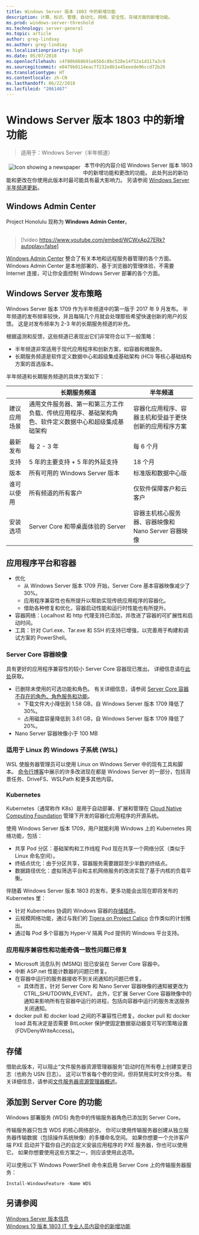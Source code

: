 ```yaml
---
title: Windows Server 版本 1803 中的新增功能
description: 计算、标识、管理、自动化、网络、安全性、存储方面的新增功能。
ms.prod: windows-server-threshold
ms.technology: server-general
ms.topic: article
author: greg-lindsay
ms.author: greg-lindsay
ms.localizationpriority: high
ms.date: 05/07/2018
ms.openlocfilehash: c4f80b668b91e65b6c8bc528e14f52a1d117a3c9
ms.sourcegitcommit: e0479b0114eac7f232e8b1e45eeede96ccd72b26
ms.translationtype: HT
ms.contentlocale: zh-CN
ms.lasthandoff: 06/22/2018
ms.locfileid: "2061467"
---
```

# <a name="whats-new-in-windows-server-version-1803"></a>Windows Server 版本 1803 中的新增功能

>适用于：Windows Server（半年频道）

<img src="../media/landing-icons/new.png" style='float:left; padding:.5em;' alt="Icon showing a newspaper">&nbsp;本节中的内容介绍 Windows Server 版本 1803 中的新增功能和更改的功能。 此处列出的新功能和更改在你使用此版本时最可能具有最大影响力。 另请参阅 [Windows Server 半年频道更新](https://cloudblogs.microsoft.com/windowsserver/2018/03/29/windows-server-semi-annual-channel-update/)。

## <a name="windows-admin-center"></a>Windows Admin Center

Project Honolulu 现称为 **Windows Admin Center**。
<br>&nbsp;
> [!video https://www.youtube.com/embed/WCWxAp27ERk?autoplay=false]

[Windows Admin Center](https://docs.microsoft.com/windows-server/manage/windows-admin-center/overview) 整合了有关本地和远程服务器管理的各个方面。 Windows Admin Center 是本地部署的、基于浏览器的管理体验，不需要 Internet 连接，可让你全面控制 Windows Server 部署的各个方面。

## <a name="windows-server-release-strategy"></a>Windows Server 发布策略

Windows Server 版本 1709 作为半年频道中的第一版于 2017 年 9 月发布。 半年频道的发布频率较快，并且每隔几个月就会处理那些希望快速创新的用户的反馈。 这是对发布频率为 2-3 年的长期服务频道的补充。

根据遥测和反馈，这些频道已表现出它们非常符合以下一般策略：
- 半年频道非常适用于现代应用程序和创新方案，如容器和微服务。
- 长期服务频道是软件定义数据中心和超级集成基础架构 (HCI) 等核心基础结构方案的首选版本。 

半年频道和长期服务频道的具体方案如下：

|   | 长期服务频道 |  半年频道 |
| ------------- | ------------- | ------------ |
| 建议应用场景     | 通用文件服务器、第一和第三方工作负载、传统应用程序、基础架构角色、软件定义数据中心和超级集成基础架构  | 容器化应用程序、容器主机和受益于更快创新的应用程序方案 |
| 最新发布  | 每 2 - 3 年  | 每 6 个月 |
| 支持  | 5 年的主要支持 + 5 年的外延支持  | 18 个月 |
| 版本  | 所有可用的 Windows Server 版本  | 标准版和数据中心版 |
| 谁可以使用  | 所有频道的所有客户 | 仅软件保障客户和云客户 |
| 安装选项  | Server Core 和带桌面体验的 Server  | 容器主机核心服务器、容器映像和 Nano Server 容器映像 |

## <a name="application-platform-and-containers"></a>应用程序平台和容器

- 优化
    - 从 Windows Server 版本 1709 开始，Server Core 基本容器映像减少了 30%。 
    - 应用程序兼容性也有所提升以帮助实现传统应用程序的容器化。
    - 借助各种修复和优化，容器启动性能和运行时性能也有所提升。
- 容器网络：Localhost 和 http 代理支持已添加，并改进了容器的可扩展性和启动时间。
- 工具：针对 Curl.exe、Tar.exe 和 SSH 的支持已增强，以完善用于构建和调试方案的 PowerShell。

### <a name="server-core-container-image"></a>Server Core 容器映像

具有更好的应用程序兼容性的较小 Server Core 容器现已推出。 详细信息请在[此处](https://blogs.technet.microsoft.com/virtualization/2018/01/22/a-smaller-windows-server-core-container-with-better-application-compatibility/)获取。

- 已删除未使用的可选功能和角色。 有关详细信息，请参阅 [Server Core 容器不存在的角色、角色服务和功能](../administration/server-core/server-core-container-removed-roles.md)。
    - 下载文件大小降低到 1.58 GB，自 Windows Server 版本 1709 降低了 30%。
    - 占用磁盘容量降低到 3.61 GB，自 Windows Server 版本 1709 降低了 20%。
- Nano Server 容器映像小于 100 MB

### <a name="windows-subsystem-for-linux-wsl"></a>适用于 Linux 的 Windows 子系统 (WSL)

WSL 使服务器管理员可以使用 Linux on Windows Server 中的现有工具和脚本。 [命令行博客](https://blogs.msdn.microsoft.com/commandline/tag/wsl/)中展示的许多改进现在都是 Windows Server 的一部分，包括背景任务、DriveFS、WSLPath 和更多其他内容。

### <a name="kubernetes"></a>Kubernetes 

Kubernetes（通常称作 K8s）是用于自动部署、扩展和管理在 [Cloud Native Computing Foundation](https://www.cncf.io) 管理下开发的容器化应用程序的开源系统。 

使用 Windows Server 版本 1709，用户就能利用 Windows 上的 Kubernetes 网络功能，包括：
- 共享 Pod 分区：基础架构和工作线程 Pod 现在共享一个网络分区（类似于 Linux 命名空间）。
- 终结点优化：由于分区共享，容器服务需要跟踪至少半数的终结点。
- 数据路径优化：虚拟筛选平台和主机网络服务的改进实现了基于内核的负载平衡。

伴随着 Windows Server 版本 1803 的发布，更多功能会出现在即将发布的 Kubernetes 里： 
- 针对 Kubernetes 协调的 Windows 容器的[存储插件](https://github.com/Microsoft/K8s-Storage-Plugins)。
- 云规模网络功能，通过与我们的 [Tigera on Project Calico](https://cloudblogs.microsoft.com/windowsserver/2017/12/07/securing-modernized-apps-and-simplified-networking-on-windows-with-calico/) 合作类似的计划推出。
- 通过每 Pod 多个容器为 Hyper-V 隔离 Pod 提供的 Windows 平台支持。

### <a name="application-compatibility-and-feature-parity-issues-fixed"></a>应用程序兼容性和功能奇偶一致性问题已修复

- Microsoft 消息队列 (MSMQ) 现已安装在 Server Core 容器中。
- 中断 ASP.net 性能计数器的问题已修复。
- 在容器中运行的服务器接收不到关闭通知的问题已修复。
    - 具体而言，针对 Server Core 和 Nano Server 容器映像的通知被更改为 CTRL_SHUTDOWN_EVENT。 此外，它扩展 Server Core 容器映像中的通知来影响所有在容器中运行的进程，包括向容器中运行的服务发送服务关闭通知。
- docker pull 和 docker load 之间的不兼容性已修复。docker pull 和 docker load 具有决定是否需要 BitLocker 保护使固定数据驱动器变可写的策略设置 (FDVDenyWriteAccess)。 

## <a name="storage"></a>存储

借助此版本，可以阻止“文件服务器资源管理器服务”启动时在所有卷上创建变更日志（也称为 USN 日志）。 这可以节省每个卷的空间，但将禁用实时文件分类。 有关详细信息，请参阅[文件服务器资源管理器概述](https://docs.microsoft.com/windows-server/storage/fsrm/fsrm-overview)。

## <a name="features-added-to-server-core"></a>添加到 Server Core 的功能

Windows 部署服务 (WDS) 角色中的传输服务器角色已添加到 Server Core。

传输服务器只包含 WDS 的核心网络部分。 你可以使用传输服务器创建从独立服务器传输数据（包括操作系统映像）的多播命名空间。 如果你想要一个允许客户端 PXE 启动并下载你自己的自定义安装应用程序的 PXE 服务器，你也可以使用它。 如果你想要使用这些方案之一，则应该使用此选项。

可以使用以下 Windows PowerShell 命令来启用 Server Core 上的传输服务器服务：

```
Install-WindowsFeature -Name WDS
```

## <a name="see-also"></a>另请参阅

[Windows Server 版本信息](https://docs.microsoft.com/windows-server/get-started/windows-server-release-info)<br>
[Windows 10 版本 1803 IT 专业人员内容中的新增功能](https://docs.microsoft.com/windows/whats-new/whats-new-windows-10-version-1803)
